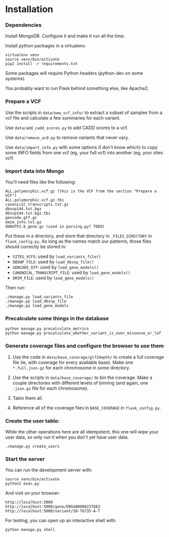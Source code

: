 Installation
============

### Dependencies

Install MongoDB.  Configure it and make it run all the time.

Install python packages in a virtualenv.

    virtualenv venv
    source venv/bin/activate
    pip2 install -r requirements.txt

Some packages will require Python headers (python-dev on some systems).

You probably want to run Flask behind something else, like Apache2.


### Prepare a VCF

Use the scripts in `data/new_vcf_info/` to extract a subset of samples from a vcf file and calculate a few summaries for each variant.

Use `data/add_cadd_scores.py` to add CADD scores to a vcf.

Use `data/remove_ac0.py` to remove variants that never vary.

Use `data/import_info.py` with some options (I don't know which) to copy some INFO fields from one vcf (eg, your full vcf) into another (eg, your sites vcf)


### Import data into Mongo

You'll need files like the following:

    ALL.polymorphic.vcf.gz (this is the VCF from the section "Prepare a VCF")
    ALL.polymorphic.vcf.gz.tbi
    canonical_transcripts.txt.gz
    dbsnp144.txt.bgz
    dbsnp144.txt.bgz.tbi
    gencode.gtf.gz
    omim_info.txt.gz
    dbNSFP2.6_gene.gz (used in parsing.py? TODO)

Put these in a directory, and store that directory in `_FILES_DIRECTORY` in `flask_config.py`.  As long as the names match our patterns, those files should correctly be stored in:

- `SITES_VCFS`: used by `load_variants_file()`
- `DBSNP_FILE`: used by `load_dbsnp_file()`
- `GENCODE_GTF`: used by `load_gene_models()`
- `CANONICAL_TRANSCRIPT_FILE`: used by `load_gene_models()`
- `OMIM_FILE`: used by `load_gene_models()`

Then run:

    ./manage.py load_variants_file
    ./manage.py load_dbsnp_file
    ./manage.py load_gene_models


### Precalculate some things in the database

    python manage.py precalculate_metrics
    python manage.py precalculate_whether_variant_is_ever_missense_or_lof


### Generate coverage files and configure the browser to use them

1. Use the code in `data/base_coverage/glf2depth/` to create a full coverage file (ie, with coverage for every available base).
Make one `*.full.json.gz` for each chromosome in some directory.

2. Use the scripts in `data/base_coverage/` to bin the coverage.
Make a couple directories with different levels of binning (and again, one `.json.gz` file for each chromosome).

3. Tabix them all.

4. Reference all of the coverage files in `BASE_COVERAGE` in `flask_config.py`.


### Create the user table:

While the other operations here are all idempotent, this one will wipe your user data, so only run it when you don't yet have user data.

    ./manage.py create_users


### Start the server

You can run the development server with:

    source venv/bin/activate
    python2 exac.py

And visit on your browser:

    http://localhost:5000
    http://localhost:5000/gene/ENSG00000237683
    http://localhost:5000/variant/20-76735-A-T

For testing, you can open up an interactive shell with:

    python manage.py shell

